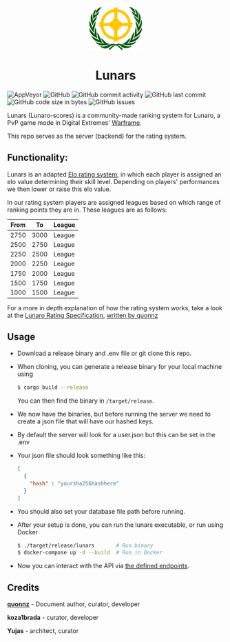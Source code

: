 <p align="center">
  <img src="assets/images/lunaro_ranking.png" alt="project logo" height="100px"/>
</p>

<h1 align="center"> Lunars </h1>

![AppVeyor](https://img.shields.io/appveyor/build/kozabrada123/Lunars?style=flat-square)
![GitHub](https://img.shields.io/github/license/kozabrada123/Lunars?style=flat-square)
![GitHub commit activity](https://img.shields.io/github/commit-activity/m/kozabrada123/Lunars?style=flat-square)
![GitHub last commit](https://img.shields.io/github/last-commit/kozabrada123/Lunars?style=flat-square)
![GitHub code size in bytes](https://img.shields.io/github/languages/code-size/kozabrada123/Lunars?style=flat-square)
![GitHub issues](https://img.shields.io/github/issues/kozabrada123/Lunars?style=flat-square)

Lunars (Lunaro-scores) is a community-made ranking system for Lunaro, a PvP game mode in Digital Extremes' [Warframe](https://warframe.com).

This repo serves as the server (backend) for the rating system.

## Functionality:

Lunars is an adapted [Elo rating system](https://en.wikipedia.org/wiki/Elo_rating_system), in which each player is assigned an elo value determining their skill level.
Depending on players' performances we then lower or raise this elo value.

In our rating system players are assigned leagues based on which range of ranking points they are in. These leagues are as follows:

| From | To   | League |
|------|------|--------|
| 2750 | 3000 | League |
| 2500 | 2750 | League |
| 2250 | 2500 | League |
| 2000 | 2250 | League |
| 1750 | 2000 | League |
| 1500 | 1750 | League |
| 1000 | 1500 | League |

For a more in depth explanation of how the rating system works, take a look at the [Lunaro Rating Specification](https://github.com/kozabrada123/Lunars/blob/main/resources/lunaro-rating-specification.pdf), [written by quonnz](#credits)

## Usage

- Download a release binary and .env file or git clone this repo.

- When cloning, you can generate a release binary for your local machine using
  ```sh
  $ cargo build --release
  ```
  You can then find the binary in `/target/release`.

- We now have the binaries, but before running the server we need to create a json file that will have our hashed keys.

- By default the server will look for a user.json but this can be set in the .env

- Your json file should look something like this:
  ```json
  [
    {
      "hash" : "yoursha256hashhere"
    }
  ]
  ```

- You should also set your database file path before running.

- After your setup is done, you can run the lunars executable, or run using Docker
  ```sh
  $ ./target/release/lunars       # Run binary
  $ docker-compose up -d --build  # Run in Docker
  ```

- Now you can interact with the API via [the defined endpoints](https://github.com/kozabrada123/Lunars/wiki/Endpoints).

## Credits

**[quonnz](https://github.com/imatpot)** - Document author, curator, developer

**koza1brada** - curator, developer

**Yujas** - architect, curator
